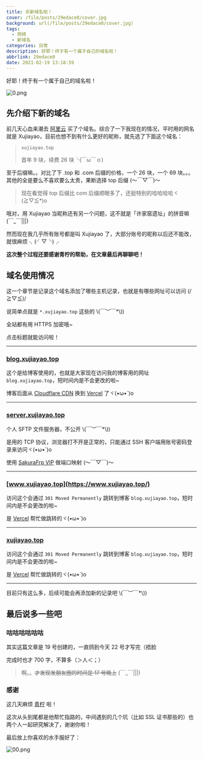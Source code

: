 ```yaml
---
title: 买新域名啦！
cover: /file/posts/29edace0/cover.jpg
background: url(/file/posts/29edace0/cover.jpg)
tags:
  - 网络
  - 新域名
categories: 日常
description: 好耶！终于有一个属于自己的域名啦！
abbrlink: 29edace0
date: 2021-02-19 13:18:59
---
```


好耶！终于有一个属于自己的域名啦！

![0.png](/file/posts/29edace0/0.png)

## 先介绍下新的域名

前几天心血来潮去 [阿里云](https://wanwang.aliyun.com/) 买了个域名。综合了一下我现在的情况，平时用的网名就是 Xujiayao，目前也想不到有什么更好的昵称，就先选了下面这个域名：

> `xujiayao.top`
>
> 首年 9 块，续费 26 块╰(￣ω￣ｏ)

至于后缀嘛。。对比了下 .top 和 .com 后缀的价格，一个 26 块，一个 69 块。。。其他的全是要么不喜欢要么太贵，果断选择 top 后缀 (～￣▽￣)～

> 现在看觉得 top 后缀比 com 后缀顺眼多了，还挺特别的哈哈哈哈ヾ(≧▽≦*)o

哦对，用 Xujiayao 当昵称还有另一个问题，这不就是「许家窑遗址」的拼音嘛 (￣_￣|||)

然而现在我几乎所有账号都是叫 Xujiayao 了，大部分账号的昵称以后还不能改，就很麻烦 ╮(╯▽╰)╭

**这次整个过程还要感谢青柠的帮助，在文章最后再聊聊吧！**

## 域名使用情况

这一个章节是记录这个域名添加了哪些主机记录，也就是有哪些网址可以访问 (/≧▽≦)/

说简单点就是 `*.xujiayao.top` 这些的 \\(￣︶￣*\\))

全站都有用 HTTPS 加密哦~

点击标题就能访问啦！

---

### [blog.xujiayao.top](https://blog.xujiayao.top/)

这个是给博客使用的，也就是大家现在访问我的博客用的网址 `blog.xujiayao.top`，短时间内是不会更改的啦~

博客后面从 [Cloudflare CDN](https://www.cloudflare.com/zh-cn/cdn) 换到 [Vercel](https://vercel.com/) 了ヾ(•ω•`)o

---

### [server.xujiayao.top](https://server.xujiayao.top/)

个人 SFTP 文件服务器，不公开 \\(￣︶￣*\\))

是用的 TCP 协议，浏览器打不开是正常的，只能通过 SSH 客户端用账号密码登录来访问ヾ(•ω•`)o

使用 [SakuraFrp VIP](https://www.natfrp.com/) 做端口映射 (～￣▽￣)～

---

### [www.xujiayao.top](https://www.xujiayao.top/)

访问这个会通过 `301 Moved Permanently` 跳转到博客 `blog.xujiayao.top`，短时间内是不会更改的啦~

是 [Vercel](https://vercel.com/) 帮忙做跳转的ヾ(•ω•`)o

---

### [xujiayao.top](https://xujiayao.top/)

访问这个会通过 `301 Moved Permanently` 跳转到博客 `blog.xujiayao.top`，短时间内是不会更改的啦~

是 [Vercel](https://vercel.com/) 帮忙做跳转的ヾ(•ω•`)o

---

目前只有这么多，后续可能会再添加新的记录吧 \\(￣︶￣*\\))

## 最后说多一些吧

### 咕咕咕咕咕咕

其实这篇文章是 19 号创建的，一直鸽到今天 22 号才写完（捂脸

完成时也才 700 字，不算多（＞人＜；）

> 啊。。~~才发现发朋友圈的时间是 17 号晚上~~ (￣_￣|||)

### 感谢

这几天麻烦 [青柠](https://www.limewtea.com/) 啦！

这次从头到尾都是他帮忙指路的，中间遇到的几个坑（比如 SSL 证书那些的）也两个人一起研究解决了，谢谢你啦！

最后放上你喜欢的水手服好了：

![00.png](/file/posts/29edace0/00.png)